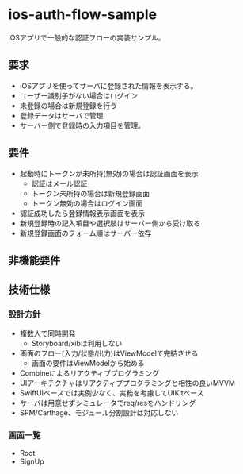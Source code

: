 # ios-auth-flow-sample
iOSアプリで一般的な認証フローの実装サンプル。

## 要求
- iOSアプリを使ってサーバに登録された情報を表示する。
- ユーザー識別子がない場合はログイン
- 未登録の場合は新規登録を行う
- 登録データはサーバで管理
- サーバー側で登録時の入力項目を管理。

## 要件
- 起動時にトークンが未所持(無効)の場合は認証画面を表示
  - 認証はメール認証
  - トークン未所持の場合は新規登録画面
  - トークン無効の場合はログイン画面
- 認証成功したら登録情報表示画面を表示
- 新規登録時の記入項目や選択肢はサーバー側から受け取る
- 新規登録画面のフォーム順はサーバー依存

## 非機能要件


## 技術仕様
### 設計方針
- 複数人で同時開発
    - Storyboard/xibは利用しない
- 画面のフロー(入力/状態/出力)はViewModelで完結させる
    - 画面の要件はViewModelから始める
- Combineによるリアクティブプログラミング
- UIアーキテクチャはリアクティブプログラミングと相性の良いMVVM
- SwiftUIベースでは実例少なく、実務を考慮してUIKitベース
- サーバは用意せずシミュレータでreq/resをハンドリング
- SPM/Carthage、モジュール分割設計は対応しない

### 画面一覧
- Root
- SignUp


